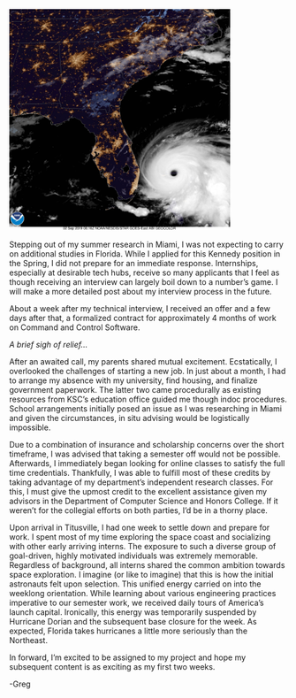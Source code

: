 
<img src="/images/Dorian_2019-09-02_0616Z_(2h16_am_local).jpg" alt="Dorian_radar" width="400" />

  Stepping out of my summer research in Miami, I was not expecting to carry on additional studies in Florida.  While I applied for this Kennedy position in the Spring, I did not prepare for an immediate response.  Internships, especially at desirable tech hubs, receive so many applicants that I feel as though receiving an interview can largely boil down to a number’s game.  I will make a more detailed post about my interview process in the future.  

  About a week after my technical interview, I received an offer and a few days after that, a formalized contract for approximately 4 months of work on Command and Control Software.  

*A brief sigh of relief…*

  After an awaited call, my parents shared mutual excitement.  Ecstatically, I overlooked the challenges of starting a new job.  In just about a month, I had to arrange my absence with my university, find housing, and finalize government paperwork.  The latter two came procedurally as existing resources from KSC’s education office guided me though indoc procedures.  School arrangements initially posed an issue as I was researching in Miami and given the circumstances, in situ advising would be logistically impossible.  

  Due to a combination of insurance and scholarship concerns over the short timeframe, I was advised that taking a semester off would not be possible.  Afterwards, I immediately began looking for online classes to satisfy the full time credentials.  Thankfully, I was able to fulfill most of these credits by taking advantage of my department’s independent research classes.  For this, I must give the upmost credit to the excellent assistance given my advisors in the Department of Computer Science and Honors College.  If it weren’t for the collegial efforts on both parties, I’d be in a thorny place.  

  Upon arrival in Titusville,  I had one week to settle down and prepare for work.  I spent most of my time exploring the space coast and socializing with other early arriving interns.  The exposure to such a diverse group of goal-driven, highly motivated individuals was extremely memorable.  Regardless of background, all interns shared the common ambition towards space exploration.  I imagine (or like to imagine) that this is how the initial astronauts felt upon selection.  This unified energy carried on into the weeklong orientation.  While learning about various engineering practices imperative to our semester work, we received daily tours of America’s launch capital.  Ironically, this energy was temporarily suspended by Hurricane Dorian and the subsequent base closure for the week.  As expected, Florida takes hurricanes a little more seriously than the Northeast.  

In forward, I’m excited to be assigned to my project and hope my subsequent content is as exciting as my first two weeks.  

-Greg
